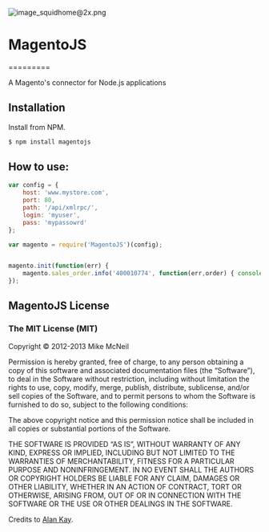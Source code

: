 ![image_squidhome@2x.png](http://i.imgur.com/mvNmZcr.jpg)

# MagentoJS
=========

A Magento's connector for Node.js applications


## Installation

Install from NPM.

```bash
$ npm install magentojs
```


## How to use:

```javascript
var config = {
    host: 'www.mystore.com',
    port: 80,
    path: '/api/xmlrpc/',
    login: 'myuser',
    pass: 'mypassowrd'
};

var magento = require('MagentoJS')(config);


magento.init(function(err) {
    magento.sales_order.info('400010774', function(err,order) { console.log(order); });
});
```


## MagentoJS License

### The MIT License (MIT)

Copyright © 2012-2013 Mike McNeil

Permission is hereby granted, free of charge, to any person obtaining a copy of this software and associated documentation files (the “Software”), to deal in the Software without restriction, including without limitation the rights to use, copy, modify, merge, publish, distribute, sublicense, and/or sell copies of the Software, and to permit persons to whom the Software is furnished to do so, subject to the following conditions:

The above copyright notice and this permission notice shall be included in all copies or substantial portions of the Software.

THE SOFTWARE IS PROVIDED “AS IS”, WITHOUT WARRANTY OF ANY KIND, EXPRESS OR IMPLIED, INCLUDING BUT NOT LIMITED TO THE WARRANTIES OF MERCHANTABILITY, FITNESS FOR A PARTICULAR PURPOSE AND NONINFRINGEMENT. IN NO EVENT SHALL THE AUTHORS OR COPYRIGHT HOLDERS BE LIABLE FOR ANY CLAIM, DAMAGES OR OTHER LIABILITY, WHETHER IN AN ACTION OF CONTRACT, TORT OR OTHERWISE, ARISING FROM, OUT OF OR IN CONNECTION WITH THE SOFTWARE OR THE USE OR OTHER DEALINGS IN THE SOFTWARE.


Credits to <a href='http://qzaidi.github.io/2011/10/16/magento-node/'>Alan Kay</a>.
